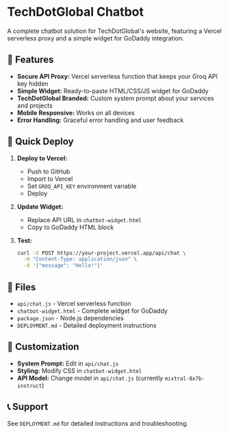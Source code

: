 # TechDotGlobal Chatbot

A complete chatbot solution for TechDotGlobal's website, featuring a Vercel serverless proxy and a simple widget for GoDaddy integration.

## 🎯 Features

- **Secure API Proxy:** Vercel serverless function that keeps your Groq API key hidden
- **Simple Widget:** Ready-to-paste HTML/CSS/JS widget for GoDaddy
- **TechDotGlobal Branded:** Custom system prompt about your services and projects
- **Mobile Responsive:** Works on all devices
- **Error Handling:** Graceful error handling and user feedback

## 🚀 Quick Deploy

1. **Deploy to Vercel:**
   - Push to GitHub
   - Import to Vercel
   - Set `GROQ_API_KEY` environment variable
   - Deploy

2. **Update Widget:**
   - Replace API URL in `chatbot-widget.html`
   - Copy to GoDaddy HTML block

3. **Test:**
   ```bash
   curl -X POST https://your-project.vercel.app/api/chat \
     -H "Content-Type: application/json" \
     -d '{"message": "Hello!"}'
   ```

## 📁 Files

- `api/chat.js` - Vercel serverless function
- `chatbot-widget.html` - Complete widget for GoDaddy
- `package.json` - Node.js dependencies
- `DEPLOYMENT.md` - Detailed deployment instructions

## 🔧 Customization

- **System Prompt:** Edit in `api/chat.js`
- **Styling:** Modify CSS in `chatbot-widget.html`
- **API Model:** Change model in `api/chat.js` (currently `mixtral-8x7b-instruct`)

## 📞 Support

See `DEPLOYMENT.md` for detailed instructions and troubleshooting.
